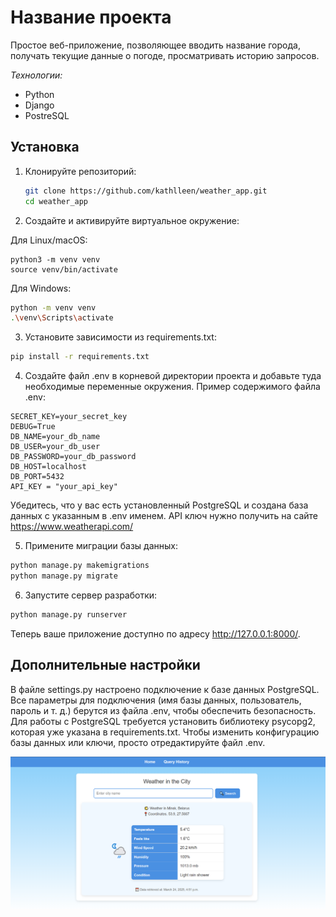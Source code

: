 # Название проекта

Простое веб-приложение, позволяющее вводить название города, получать текущие данные о погоде, просматривать историю запросов.

_Технологии:_
- Python
- Django
- PostreSQL

## Установка

1. Клонируйте репозиторий:

   ```bash
   git clone https://github.com/kathlleen/weather_app.git
   cd weather_app

2. Создайте и активируйте виртуальное окружение:

Для Linux/macOS:


    python3 -m venv venv
    source venv/bin/activate

Для Windows:

```bash
python -m venv venv
.\venv\Scripts\activate
```

3. Установите зависимости из requirements.txt:

```bash
pip install -r requirements.txt
```
4. Создайте файл .env в корневой директории проекта и добавьте туда необходимые переменные окружения. Пример содержимого файла .env:

```env
SECRET_KEY=your_secret_key
DEBUG=True
DB_NAME=your_db_name
DB_USER=your_db_user
DB_PASSWORD=your_db_password
DB_HOST=localhost
DB_PORT=5432
API_KEY = "your_api_key"
```
Убедитесь, что у вас есть установленный PostgreSQL и создана база данных с указанным в .env именем.
API ключ нужно получить на сайте https://www.weatherapi.com/

5. Примените миграции базы данных:

```bash
python manage.py makemigrations
python manage.py migrate
```

6. Запустите сервер разработки:

```bash
python manage.py runserver
```

Теперь ваше приложение доступно по адресу http://127.0.0.1:8000/.

## Дополнительные настройки
В файле settings.py настроено подключение к базе данных PostgreSQL. Все параметры для подключения (имя базы данных, пользователь, пароль и т. д.) берутся из файла .env, чтобы обеспечить безопасность.
Для работы с PostgreSQL требуется установить библиотеку psycopg2, которая уже указана в requirements.txt.
Чтобы изменить конфигурацию базы данных или ключи, просто отредактируйте файл .env.

![Интерфейс](app/assets/img.png)
